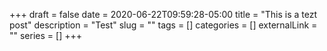 +++
draft = false
date = 2020-06-22T09:59:28-05:00
title = "This is a tezt post"
description = "Test"
slug = ""
tags = []
categories = []
externalLink = ""
series = []
+++
